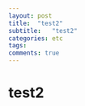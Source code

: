 ```yaml
---
layout: post
title:  "test2"
subtitle:   "test2"
categories: etc
tags: 
comments: true
---
```


# test2

